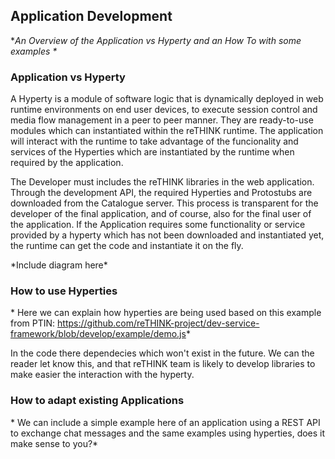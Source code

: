 Application Development
-----------------------

\**An Overview of the Application vs Hyperty and an How To with some examples \**

### Application vs Hyperty

A Hyperty is a module of software logic that is dynamically deployed in web runtime environments on end user devices, to execute session control and media flow management in a peer to peer manner. They are ready-to-use modules which can instantiated within the reTHINK runtime. The application will interact with the runtime to take advantage of the funcionality and services of the Hyperties which are instantiated by the runtime when required by the application.

The Developer must includes the reTHINK libraries in the web application. Through the development API, the required Hyperties and Protostubs are downloaded from the Catalogue server. This process is transparent for the developer of the final application, and of course, also for the final user of the application. If the Application requires some functionality or service provided by a hyperty which has not been downloaded and instantiated yet, the runtime can get the code and instantiate it on the fly.

\*Include diagram here\*

### How to use Hyperties

\* Here we can explain how hyperties are being used based on this example from PTIN: https://github.com/reTHINK-project/dev-service-framework/blob/develop/example/demo.js*

In the code there dependecies which won't exist in the future. We can the reader let know this, and that reTHINK team is likely to develop libraries to make easier the interaction with the hyperty.

### How to adapt existing Applications

\* We can include a simple example here of an application using a REST API to exchange chat messages and the same examples using hyperties, does it make sense to you?\*
